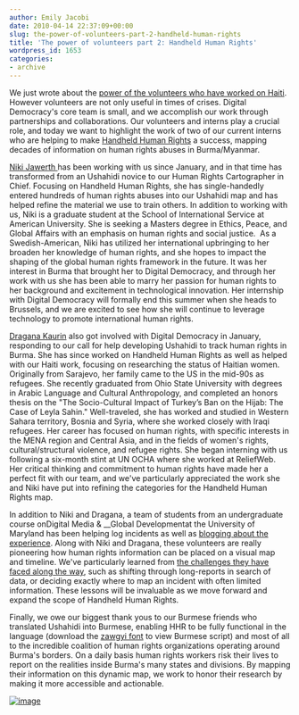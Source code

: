 ```yaml
---
author: Emily Jacobi
date: 2010-04-14 22:37:09+00:00
slug: the-power-of-volunteers-part-2-handheld-human-rights
title: 'The power of volunteers part 2: Handheld Human Rights'
wordpress_id: 1653
categories:
- archive
---
```


We just wrote about the [power of the volunteers who have worked on Haiti](http://digital-democracy.org/2010/04/14/the-power-of-volunteers-part-1-haiti/). However volunteers are not only useful in times of crises. Digital Democracy's core team is small, and we accomplish our work through partnerships and collaborations. Our volunteers and interns play a crucial role, and today we want to highlight the work of two of our current interns who are helping to make [Handheld Human Rights](http://handheldhumanrights.org/) a success, mapping  decades of information on human rights abuses in Burma/Myanmar.

[Niki Jawerth ](http://twitter.com/NikitheSwede)has been working with us since January, and in that time has transformed from an Ushahidi novice to our Human Rights Cartographer in Chief. Focusing on Handheld Human Rights, she has single-handedly entered hundreds of human rights abuses into our Ushahidi map and has helped refine the material we use to train others. In addition to working with us, Niki is a graduate student at the School of International Service at American University. She is seeking a Masters degree in Ethics, Peace, and Global Affairs with an emphasis on human rights and social justice.  As a Swedish-American, Niki has utilized her international upbringing to her broaden her knowledge of human rights, and she hopes to impact the shaping of the global human rights framework in the future. It was her interest in Burma that brought her to Digital Democracy, and through her work with us she has been able to marry her passion for human rights to her background and excitement in technological innovation. Her internship with Digital Democracy will formally end this summer when she heads to Brussels, and we are excited to see how she will continue to leverage technology to promote international human rights.

[Dragana Kaurin](http://twitter.com/draganakaurin) also got involved with Digital Democracy in January, responding to our call for help developing Ushahidi to track human rights in Burma. She has since worked on Handheld Human Rights as well as helped with our Haiti work, focusing on researching the status of Haitian women. Originally from Sarajevo, her family came to the US in the mid-90s as refugees. She recently graduated from Ohio State University with degrees in Arabic Language and Cultural Anthropology, and completed an honors thesis on the "The Socio-Cultural Impact of Turkey’s Ban on the Hijab: The Case of Leyla Sahin." Well-traveled, she has worked and studied in Western Sahara territory, Bosnia and Syria, where she worked closely with Iraqi refugees. Her career has focused on human rights, with specific interests in the MENA region and Central Asia, and in the fields of women's rights, cultural/structural violence, and refugee rights. She began interning with us following a six-month stint at UN OCHA where she worked at ReliefWeb. Her critical thinking and commitment to human rights have made her a perfect fit with our team, and we've particularly appreciated the work she and Niki have put into refining the categories for the Handheld Human Rights map.

In addition to Niki and Dragana, a team of students from an undergraduate course onDigital Media & __Global Developmentat the University of Maryland has been helping log incidents as well as [blogging about the experience](http://imerrill.umd.edu/globaldigital/category/burma-hr-violation-project/). Along with Niki and Dragana, these volunteers are really pioneering how human rights information can be placed on a visual map and timeline. We've particularly learned from [the challenges they have faced along the way](http://imerrill.umd.edu/globaldigital/2010/04/13/hand-held-human-rights-mapping-burma-incidents/), such as shifting through long-reports in search of data, or deciding exactly where to map an incident with often limited information. These lessons will be invaluable as we move forward and expand the scope of Handheld Human Rights.

Finally, we owe our biggest thank yous to our Burmese friends who translated Ushahidi into Burmese, enabling HHR to be fully functional in the language (download the [zawgyi font](http://www.voanews.com/burmese/font.cfm) to view Burmese script) and most of all to the incredible coalition of human rights organizations operating around Burma's borders. On a daily basis human rights workers risk their lives to report on the realities inside Burma's many states and divisions. By mapping their information on this dynamic map, we work to honor their research by making it more accessible and actionable.





[![image](http://farm5.static.flickr.com/4061/4518986728_c1300043d0_o.png)](http://handheldhumanrights.org/)
